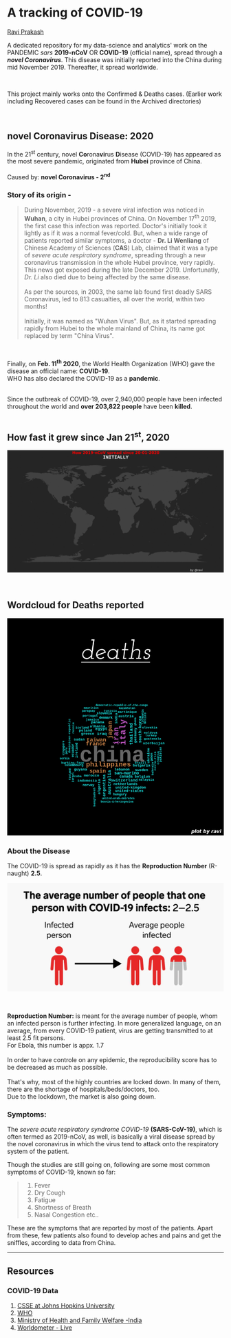# A tracking of COVID-19
[Ravi Prakash](https://raviprakashravi.cf/)

A dedicated repository for my data-science and analytics' work on the PANDEMIC _sars_ **2019-nCoV** OR **COVID-19** (official name), spread through a **_novel Coronavirus_**. This disease was initially reported into the China during mid November 2019. Thereafter, it spread worldwide. <br />

<br />

This project mainly works onto the Confirmed & Deaths cases.
(Earlier work including Recovered cases can be found in the Archived directories)

<br />

## novel Coronavirus Disease: 2020 

In the 21<sup>st</sup> century, novel **Co**rona**vi**rus **D**isease (COVID-19) has appeared as the most severe pandemic, originated from **Hubei** province of China.<br /><br /> 
    Caused by: **novel Coronavirus - 2<sup>nd</sup>**
    



### Story of its origin  - 
> During November, 2019 - a severe viral infection was noticed in **Wuhan**, a city in Hubei provinces of China. On November 17<sup>th</sup> 2019, the first case this infection was reported. Doctor's initially took it lightly as if it was a normal fever/cold. But, when a wide range of patients reported similar symptoms, a doctor - **Dr. Li Wenliang** of Chinese Academy of Sciences (**CAS**) Lab, claimed that it was a type of _severe acute respiratory syndrome_, spreading through a new coronavirus transmission in the whole Hubei province, very rapidly. This news got exposed during the late December 2019. Unfortunatly, _Dr. Li_ also died due to being affected by the same disease.<br /><br />
As per the sources, in 2003, the same lab found first deadly SARS Coronavirus, led to 813 casualties, all over the world, within two months! <br /><br />
Initially, it was named as "Wuhan Virus". But, as it started spreading rapidly from Hubei to the whole mainland of China, its name got replaced by term "China Virus".<br />

<br />



Finally, on **Feb. 11<sup>th</sup> 2020**, the World Health Organization (WHO) gave the disease an official name: **COVID-19**.<br />
WHO has also declared the COVID-19 as a **pandemic**. 
<br /><br /> 

Since the outbreak of COVID-19, over 2,940,000 people have been infected throughout the world and **over 203,822 people** have been **killed**.<br /><br />

## How fast it grew since Jan 21<sup>st</sup>, 2020

![Countries reporting the cases of 19-nCoV, on the Daily Basis](COVID-19/PLOTS/maps/gifs/everAffected.gif)

<br /> 

## Wordcloud for Deaths reported

![Deaths' WorldCloud](COVID-19/PLOTS/wordclouds/deaths.png)

### About the Disease

The COVID-19 is spread as rapidly as it has the **Reproduction Number** (R-naught) **2.5**.

![R-naught](COVID-19/PLOTS/others/rnaught.png)

<br />

**Reproduction Number:** is meant for the average number of people, whom an infected person is further infecting. In more generalized language, on an average, from every COVID-19 patient, virus are getting transmitted to at least 2.5 fit persons.<br />
For Ebola, this number is appx. 1.7<br /><br />
In order to have controle on any epidemic, the reproducibility score has to be decreased as much as possible.<br /><br />
That's why, most of the highly countries are locked down. In many of them, there are the shortage of hospitals/beds/doctors, too.<br />
Due to the lockdown, the market is also going down.<br />


### Symptoms: 

The _severe acute respiratory syndrome COVID-19_ **(SARS-CoV-19)**, which is often termed as 2019-nCoV, as well, is basically a viral disease spread by the novel coronavirus in which the virus tend to attack onto the respiratory system of the patient.<br />

Though the studies are still going on, following are some most common symptoms of COVID-19, known so far:
> 1. Fever
> 2. Dry Cough
> 3. Fatigue
> 4. Shortness of Breath
> 5. Nasal Congestion etc..

These are the symptoms that are reported by most of the patients. Apart from these, few patients also found to develop aches and pains and get the sniffles, according to data from China.


<hr />

## Resources

### COVID-19 Data
1. [CSSE at Johns Hopkins University](https://github.com/CSSEGISandData/COVID-19/)
2. [WHO](https://www.who.int/emergencies/diseases/novel-coronavirus-2019/situation-reports/)
3. [Ministry of Health and Family Welfare -India](https://www.mohfw.gov.in/)
4. [Worldometer - Live](https://www.worldometers.info/coronavirus/)
